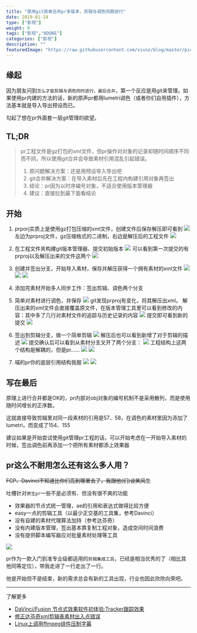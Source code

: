 ```yaml
---
title: "使用git简单合并pr多版本，剪辑与调色同期进行"
date: 2019-01-14
type: ["影视"]
weight: 9
tags: ["影视","ADOBE"]
categories: ["影视"]
description: ""
featuredImage: "https://raw.githubusercontent.com/visnz/blog/master/pics/prgit/icon.jpg"
---
```


## 缘起

因为朋友问到``怎么才能剪辑与调色同时进行，最后合并``，第一个反应是用git来管理。如果使用pr内建的方法的话，新的原声pr都用lumetri调色（或者你们自用插件），方法基本就是导入导出预设而已。

勾起了想在pr外面套一层git管理的欲望。

## TL;DR
> pr工程文件是gz打包的xml文件，但pr操作对对象的记录却随时间顺序不同而不同，所以使用git合并会导致素材引用混乱引起错误。
> 
> 1. 原问题解决方案：还是用预设导入导出吧
> 2. git合并解决方案：在导入素材后先在工程内构建引用对象再签出
> 3. 结论：pr因为以时序编号对象，不适合使用版本管理器
> 4. 建议：直接拉到最下面看结论

## 开始

1. prporj实质上是使用gz打包压缩的xml文件，创建文件后保存解压即可看到
    ![](https://raw.githubusercontent.com/visnz/blog/master/pics/prgit/01.jpg)
    左边为prproj文件，gz压缩格式的二进制，右边是解压后的工程文件
    ![](https://raw.githubusercontent.com/visnz/blog/master/pics/prgit/02.jpg)

2. 在工程文件夹构建git版本管理器、提交初始版本
    ![](https://raw.githubusercontent.com/visnz/blog/master/pics/prgit/03.jpg)
    可以看到第一次提交的有prproj以及解压出来的文件这两个
    ![](https://raw.githubusercontent.com/visnz/blog/master/pics/prgit/04.jpg)

3. 创建并签出分支，开始导入素材，保存并解压获得一个拥有素材的xml文件
    ![](https://raw.githubusercontent.com/visnz/blog/master/pics/prgit/05.jpg)
    ![](https://raw.githubusercontent.com/visnz/blog/master/pics/prgit/06.jpg)
    ![](https://raw.githubusercontent.com/visnz/blog/master/pics/prgit/07.jpg)

4. 添加完素材开始多人同步工作：签出剪辑、调色两个分支

5. 简单对素材进行调色，并保存
    ![](https://raw.githubusercontent.com/visnz/blog/master/pics/prgit/08.jpg)
    git发现prproj有变化，将其解压出xml。
    解压出来的xml文件会直接覆盖原文件，在版本管理工具里可以看到修改的内容：其中多了几行对素材文件的追踪与历史记录的内容
    ![](https://raw.githubusercontent.com/visnz/blog/master/pics/prgit/09.jpg)
    提交即可看到新的提交
    ![](https://raw.githubusercontent.com/visnz/blog/master/pics/prgit/10.jpg)

6. 签出到剪辑分支，做一个简单剪辑
    ![](https://raw.githubusercontent.com/visnz/blog/master/pics/prgit/11.jpg)
    解压后也可以看到新增了对于剪辑的描述
    ![](https://raw.githubusercontent.com/visnz/blog/master/pics/prgit/12.jpg)
    提交确认后可以看到从素材分支叉开了两个分支：
    ![](https://raw.githubusercontent.com/visnz/blog/master/pics/prgit/13.jpg)
    工程结构上这两个结构是解耦的，但是pr……
    ![](https://raw.githubusercontent.com/visnz/blog/master/pics/prgit/14.jpg)
    ![](https://raw.githubusercontent.com/visnz/blog/master/pics/prgit/15.jpg)

7. 喵的pr你的底层引用结构我服
    ![](https://raw.githubusercontent.com/visnz/blog/master/pics/prgit/16.jpg)
    ![](https://raw.githubusercontent.com/visnz/blog/master/pics/prgit/17.jpg)


## 写在最后
原理上进行合并都是OK的，pr内部对obj对象的编号机制不是采用散列，而是使用随时间增长的正序数。

这就直接导致剪辑里对同一段素材的引用是57、58，在调色的素材里因为添加了lumetri，而变成了154、155

建议如果是开始尝试使用git管理pr工程的话，可以开始考虑在一开始导入素材的时候，签出调色前再添加一个把所有素材都添上效果器

## pr这么不耐用怎么还有这么多人用？

~~FCP、Davinci不知道比你们高到哪里去了，我跟他(们)谈笑风生~~

吐槽针对``原生pr``一些不是必须有、但没有很不爽的功能

- 效果器的节点式统一管理，ae的引用和表达式做得比较方便
- easy一点的剪辑工具（以最少正交基的工具集，参考Davinci）
- 没有自建的素材代理算法加持（参考达芬奇）
- 没有内建版本管理，签出基本靠复制工程对象，造成空间时间浪费
- 没有提供脚本编写器应对批量素材处理等工具

![](https://raw.githubusercontent.com/visnz/blog/master/pics/prgit/end.jpg)

pr作为一款入门到准专业级都适用的``剪辑集成工具``，已经是相当优秀的了（相比其他同等定位），带我走进了一行走出了一行。

他是开始但不是结束，新的需求总会有新的工具出现，行业也因此欣欣向荣吧。

---
了解更多

- [DaVinci/Fusion 节点式效果软件初体验:Tracker跟踪效果](https://visnz.github.io/post/media10/davinci-track/)
- [修正达芬奇xml剪辑表素材出入点错误](https://visnz.github.io/post/media10/dvc-xml-fix/)
- [Linux上调用ffmpeg组件压制字幕](https://visnz.github.io/post/application2/wan/)